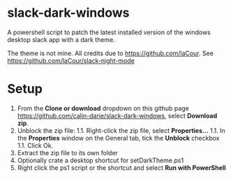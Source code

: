 # slack-dark-windows

A powershell script to patch the latest installed version of the windows desktop slack app with a dark theme. 

The theme is not mine. All credits due to https://github.com/laCour. See https://github.com/laCour/slack-night-mode

# Setup

1. From the **Clone or download** dropdown on this github page https://github.com/calin-darie/slack-dark-windows, select **Download zip**.
1. Unblock the zip file:
1.1. Right-click the zip file, select **Properties...**
1.1. In the **Properties** window on the General tab, tick the **Unblock** checkbox
1.1. Click Ok.
1. Extract the zip file to its own folder
1. Optionally crate a desktop shortcut for setDarkTheme.ps1
1. Right click the ps1 script or the shortcut and select **Run with PowerShell**
